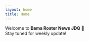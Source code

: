 ```yaml
---
layout: home
title: Home
---
```


Welcome to **Bama Roster News JDQ** 🐘  
Stay tuned for weekly update!
